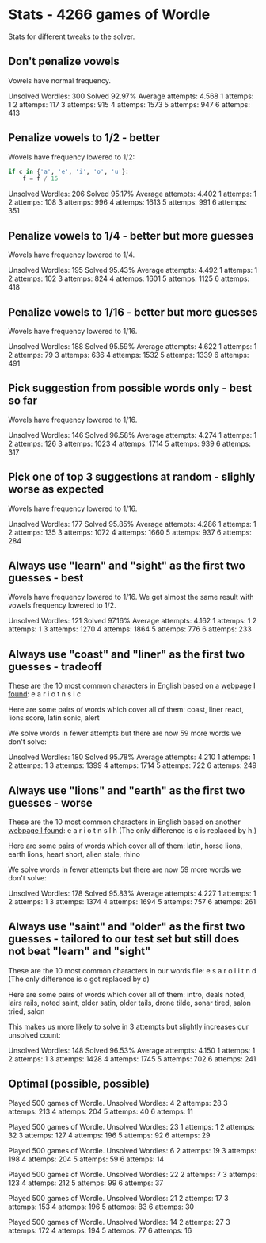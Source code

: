 # Stats - 4266 games of Wordle

Stats for different tweaks to the solver.

## Don't penalize vowels

Vowels have normal frequency.

Unsolved Wordles: 300
Solved 92.97%
Average attempts: 4.568
1 attemps: 1
2 attemps: 117
3 attemps: 915
4 attemps: 1573
5 attemps: 947
6 attemps: 413

## Penalize vowels to 1/2 - better

Wovels have frequency lowered to 1/2:

```python
if c in {'a', 'e', 'i', 'o', 'u'}:
    f = f / 16
```

Unsolved Wordles: 206
Solved 95.17%
Average attempts: 4.402
1 attemps: 1
2 attemps: 108
3 attemps: 996
4 attemps: 1613
5 attemps: 991
6 attemps: 351

## Penalize vowels to 1/4 - better but more guesses

Wovels have frequency lowered to 1/4.

Unsolved Wordles: 195
Solved 95.43%
Average attempts: 4.492
1 attemps: 1
2 attemps: 102
3 attemps: 824
4 attemps: 1601
5 attemps: 1125
6 attemps: 418

## Penalize vowels to 1/16 - better but more guesses

Wovels have frequency lowered to 1/16.

Unsolved Wordles: 188
Solved 95.59%
Average attempts: 4.622
1 attemps: 1
2 attemps: 79
3 attemps: 636
4 attemps: 1532
5 attemps: 1339
6 attemps: 491

## Pick suggestion from possible words only - best so far

Wovels have frequency lowered to 1/16.

Unsolved Wordles: 146
Solved 96.58%
Average attempts: 4.274
1 attemps: 1
2 attemps: 126
3 attemps: 1023
4 attemps: 1714
5 attemps: 939
6 attemps: 317

## Pick one of top 3 suggestions at random - slighly worse as expected

Wovels have frequency lowered to 1/16.

Unsolved Wordles: 177
Solved 95.85%
Average attempts: 4.286
1 attemps: 1
2 attemps: 135
3 attemps: 1072
4 attemps: 1660
5 attemps: 937
6 attemps: 284

## Always use "learn" and "sight" as the first two guesses - best

Wovels have frequency lowered to 1/16.
We get almost the same result with vowels frequency lowered to 1/2.

Unsolved Wordles: 121
Solved 97.16%
Average attempts: 4.162
1 attemps: 1
2 attemps: 1
3 attemps: 1270
4 attemps: 1864
5 attemps: 776
6 attemps: 233

## Always use "coast" and "liner" as the first two guesses - tradeoff

These are the 10 most common characters in English based on a [webpage I found](https://www3.nd.edu/~busiforc/handouts/cryptography/letterfrequencies.html):
e a r i o t n s l c

Here are some pairs of words which cover all of them:
coast, liner
react, lions
score, latin
sonic, alert

We solve words in fewer attempts but there are now 59 more words we don't solve:

Unsolved Wordles: 180
Solved 95.78%
Average attempts: 4.210
1 attemps: 1
2 attemps: 1
3 attemps: 1399
4 attemps: 1714
5 attemps: 722
6 attemps: 249

## Always use "lions" and "earth" as the first two guesses - worse

These are the 10 most common characters in English based on another [webpage I found](https://www.wired.com/story/best-wordle-tips/):
e a r i o t n s l h (The only difference is c is replaced by h.)

Here are some pairs of words which cover all of them:
latin, horse
lions, earth
lions, heart
short, alien
stale, rhino

We solve words in fewer attempts but there are now 59 more words we don't solve:

Unsolved Wordles: 178
Solved 95.83%
Average attempts: 4.227
1 attemps: 1
2 attemps: 1
3 attemps: 1374
4 attemps: 1694
5 attemps: 757
6 attemps: 261

## Always use "saint" and "older" as the first two guesses - tailored to our test set but still does not beat "learn" and "sight"

These are the 10 most common characters in our words file:
e s a r o l i t n d (The only difference is c got replaced by d)

Here are some pairs of words which cover all of them:
intro, deals
noted, lairs
rails, noted
saint, older
satin, older
tails, drone
tilde, sonar
tired, salon
tried, salon

This makes us more likely to solve in 3 attempts but slightly increases our unsolved count:

Unsolved Wordles: 148
Solved 96.53%
Average attempts: 4.150
1 attemps: 1
2 attemps: 1
3 attemps: 1428
4 attemps: 1745
5 attemps: 702
6 attemps: 241

## Optimal (possible, possible)

Played 500 games of Wordle.
Unsolved Wordles: 4
2 attemps: 28
3 attemps: 213
4 attemps: 204
5 attemps: 40
6 attemps: 11

Played 500 games of Wordle.
Unsolved Wordles: 23
1 attemps: 1
2 attemps: 32
3 attemps: 127
4 attemps: 196
5 attemps: 92
6 attemps: 29

Played 500 games of Wordle.
Unsolved Wordles: 6
2 attemps: 19
3 attemps: 198
4 attemps: 204
5 attemps: 59
6 attemps: 14

Played 500 games of Wordle.
Unsolved Wordles: 22
2 attemps: 7
3 attemps: 123
4 attemps: 212
5 attemps: 99
6 attemps: 37

Played 500 games of Wordle.
Unsolved Wordles: 21
2 attemps: 17
3 attemps: 153
4 attemps: 196
5 attemps: 83
6 attemps: 30

Played 500 games of Wordle.
Unsolved Wordles: 14
2 attemps: 27
3 attemps: 172
4 attemps: 194
5 attemps: 77
6 attemps: 16
